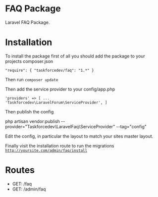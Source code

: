 # FAQ Package
Laravel FAQ Package.

# Installation

To install the package first of all you should add the package to your projects composer.json

<code>"require": { "taskforcedev/faq": "1.*" }</code>

Then run <code>composer update</code>

Then add the service provider to your config/app.php

<code>'providers' => [
    ...
    'Taskforcedev\LaravelForum\ServiceProvider',
]</code>

Then publish the config

php artisan vendor:publish --provider="Taskforcedev\LaravelFaq\ServiceProvider" --tag="config"

Edit the config, in particular the layout to match your sites master layout.

Finally visit the installation route to run the migrations
<code>http://yoursite.com/admin/faq/install</code>

# Routes
 - GET: /faq
 - GET: /admin/faq
